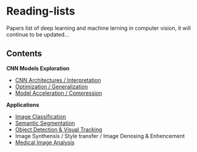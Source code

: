 # Reading-lists
Papers list of deep learning and machine lerning in computer vision, it will continue to be updated...
## Contents
**CNN Models Exploration**
* [CNN Architectures / Interpretation](https://github.com/Zakiyi/Paper-lists/blob/master/convolutional%20neural%20networks.md)
* [Optimization / Generalization](https://github.com/Zakiyi/Paper-lists/blob/master/optimization%20&%20generalization.md)
* [Model Acceleration / Compression](https://github.com/Zakiyi/Paper-lists/blob/master/model%20compress%20&%20accelerate.md)

**Applications**
* [Image Classification](https://github.com/Zakiyi/Paper-lists/blob/master/image%20classification.md)
* [Semantic Segmentation](https://github.com/Zakiyi/Paper-lists/blob/master/semantic%20segmentation.md)
* [Object Detection & Visual Tracking](https://github.com/Zakiyi/Paper-lists/blob/master/Object%20Detection.md)
* Image Synthensis / Style transfer / Image Denosing & Enhencement
* [Medical Image Analysis](https://github.com/Zakiyi/Paper-lists/blob/master/medical%20image%20analysis.md)


